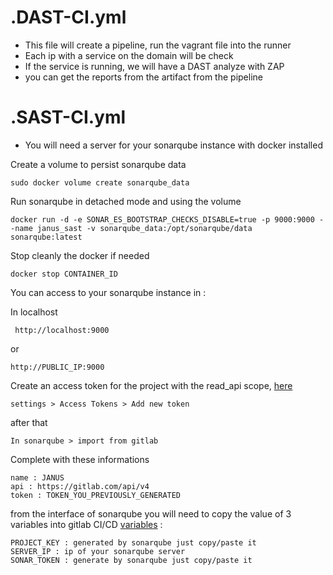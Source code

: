# .DAST-CI.yml

- This file will create a pipeline, run the vagrant file into the runner
- Each ip with a service on the domain will be check
- If the service is running, we will have a DAST analyze with ZAP
- you can get the reports from the artifact from the pipeline

# .SAST-CI.yml

- You will need a server for your sonarqube instance with docker installed

Create a volume to persist sonarqube data

```
sudo docker volume create sonarqube_data
```

Run sonarqube in detached mode and using the volume

```
docker run -d -e SONAR_ES_BOOTSTRAP_CHECKS_DISABLE=true -p 9000:9000 --name janus_sast -v sonarqube_data:/opt/sonarqube/data sonarqube:latest
```

Stop cleanly the docker if needed

```
docker stop CONTAINER_ID
```

You can access to your sonarqube instance in :

In localhost

```
 http://localhost:9000
```

or

```
http://PUBLIC_IP:9000
```

Create an access token for the project with the read_api scope, [here](https://gitlab.com/jdosec/janus/-/settings/access_tokens)

```
settings > Access Tokens > Add new token
```

after that

```
In sonarqube > import from gitlab
```

Complete with these informations

```
name : JANUS
api : https://gitlab.com/api/v4
token : TOKEN_YOU_PREVIOUSLY_GENERATED
```

from the interface of sonarqube you will need to copy the value of 3 variables into gitlab CI/CD [variables](https://gitlab.com/jdosec/janus/-/settings/ci_cd) :

```
PROJECT_KEY : generated by sonarqube just copy/paste it
SERVER_IP : ip of your sonarqube server
SONAR_TOKEN : generate by sonarqube just copy/paste it
```
